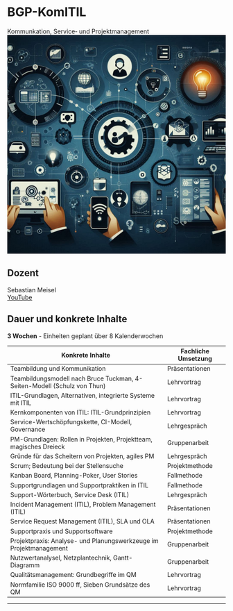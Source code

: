 # BGP-KomITIL

Kommunkation, Service‐ und Projektmanagement![Kommunkation, Service‐ und Projektmanagement][1]

## Dozent

Sebastian Meisel  
[YouTube][2]

## Dauer und konkrete Inhalte

**3 Wochen** - Einheiten geplant über 8 Kalenderwochen

|Konkrete Inhalte|Fachliche Umsetzung|
| --- | --- |
|Teambildung und Kommunikation|Präsentationen|
|Teambildungsmodell nach Bruce Tuckman, 4-Seiten-Modell (Schulz von Thun)|Lehrvortrag|
|ITIL-Grundlagen, Alternativen, integrierte Systeme mit ITIL|Lehrvortrag|
|Kernkomponenten von ITIL: ITIL-Grundprinzipien|Lehrvortrag|
|Service-Wertschöpfungskette, CI-Modell, Governance|Lehrgespräch|
|PM-Grundlagen: Rollen in Projekten, Projektteam, magisches Dreieck|Gruppenarbeit|
|Gründe für das Scheitern von Projekten, agiles PM|Lehrgespräch|
|Scrum; Bedeutung bei der Stellensuche|Projektmethode|
|Kanban Board, Planning-Poker, User Stories|Fallmethode|
|Supportgrundlagen und Supportpraktiken in ITIL|Fallmethode|
|Support-Wörterbuch, Service Desk (ITIL)|Lehrgespräch|
|Incident Management (ITIL), Problem Management (ITIL)|Präsentationen|
|Service Request Management (ITIL), SLA und OLA|Präsentationen|
|Supportpraxis und Supportsoftware|Projektmethode|
|Projektpraxis: Analyse- und Planungswerkzeuge im Projektmanagement|Gruppenarbeit|
|Nutzwertanalysel, Netzplantechnik, Gantt-Diagramm|Gruppenarbeit|
|Qualitätsmanagement: Grundbegriffe im QM|Lehrvortrag|
|Normfamilie ISO 9000 ff, Sieben Grundsätze des QM|Lehrvortrag|

---

[1]:img\kom_itil.jpg
[2]:https://www.youtube.com/channel/UCk3vTq6D_j31lUpRHAU4uYA 
